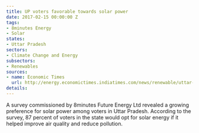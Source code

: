 ```yaml
---
title: UP voters favorable towards solar power
date: 2017-02-15 00:00:00 Z
tags:
- 8minutes Energy
- Solar
states:
- Uttar Pradesh
sectors:
- Climate Change and Energy
subsectors:
- Renewables
sources:
- name: Economic Times
  url: http://energy.economictimes.indiatimes.com/news/renewable/uttar-pradesh-voters-want-solar-power-reveals-survey/57032223
details: 
---
```


A survey commissioned by 8minutes Future Energy Ltd revealed a growing preference for solar power among voters in Uttar Pradesh. According to the survey, 87 percent of voters in the state would opt for solar energy if it helped improve air quality and reduce pollution.
